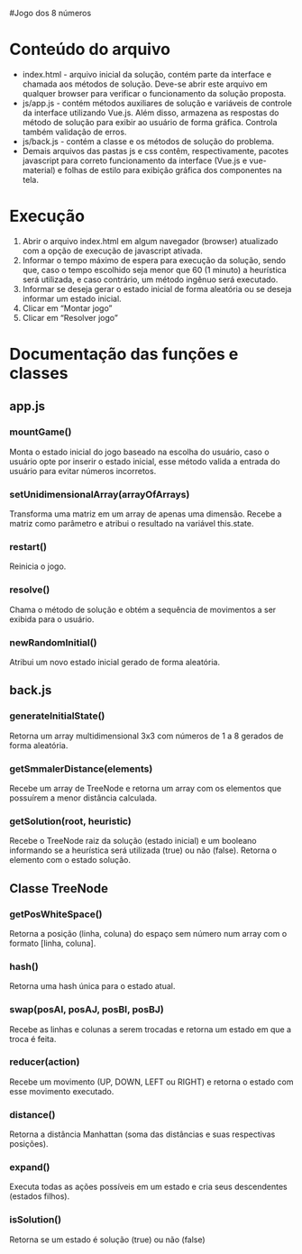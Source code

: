 #Jogo dos 8 números

Conteúdo do arquivo
===================

-   index.html - arquivo inicial da solução, contém parte da interface
    e chamada aos métodos de solução. Deve-se abrir este arquivo em
    qualquer browser para verificar o funcionamento da solução proposta.
-   js/app.js - contém métodos auxiliares de solução e variáveis de
    controle da interface utilizando Vue.js. Além disso, armazena as
    respostas do método de solução para exibir ao usuário de forma
    gráfica. Controla também validação de erros.
-   js/back.js - contém a classe e os métodos de solução do problema.
-   Demais arquivos das pastas js e css contêm, respectivamente, pacotes
    javascript para correto funcionamento da interface (Vue.js e
    vue-material) e folhas de estilo para exibição gráfica dos
    componentes na tela.

Execução 
========

1.  Abrir o arquivo index.html em algum navegador (browser) atualizado
    com a opção de execução de javascript ativada.
2.  Informar o tempo máximo de espera para execução da solução, sendo
    que, caso o tempo escolhido seja menor que 60 (1 minuto) a
    heurística será utilizada, e caso contrário, um método ingênuo será
    executado.
3.  Informar se deseja gerar o estado inicial de forma aleatória ou se
    deseja informar um estado inicial.
4.  Clicar em “Montar jogo”
5.  Clicar em “Resolver jogo”

Documentação das funções e classes 
==================================

app.js 
------

### mountGame()

Monta o estado inicial do jogo baseado na escolha do usuário, caso o
usuário opte por inserir o estado inicial, esse método valida a entrada
do usuário para evitar números incorretos.

### setUnidimensionalArray(arrayOfArrays) 

Transforma uma matriz em um array de apenas uma dimensão. Recebe a
matriz como parâmetro e atribui o resultado na variável this.state.

### restart() 

Reinicia o jogo.

### resolve() 

Chama o método de solução e obtém a sequência de movimentos a ser
exibida para o usuário.

### newRandomInitial() 

Atribui um novo estado inicial gerado de forma aleatória.

back.js 
-------

### generateInitialState() 

Retorna um array multidimensional 3x3 com números de 1 a 8 gerados de
forma aleatória.

### getSmmalerDistance(elements) 

Recebe um array de TreeNode e retorna um array com os elementos que
possuírem a menor distância calculada.

### getSolution(root, heuristic) 

Recebe o TreeNode raiz da solução (estado inicial) e um booleano
informando se a heurística será utilizada (true) ou não (false). Retorna
o elemento com o estado solução.

Classe TreeNode 
---------------

### getPosWhiteSpace() 

Retorna a posição (linha, coluna) do espaço sem número num array com o
formato [linha, coluna].

### hash() 

Retorna uma hash única para o estado atual.

### swap(posAI, posAJ, posBI, posBJ)

Recebe as linhas e colunas a serem trocadas e retorna um estado em que a
troca é feita.

### reducer(action) 

Recebe um movimento (UP, DOWN, LEFT ou RIGHT) e retorna o estado com
esse movimento executado.

### distance() 

Retorna a distância Manhattan (soma das distâncias e suas respectivas
posições).

### expand() 

Executa todas as ações possíveis em um estado e cria seus descendentes
(estados filhos).

### isSolution() 

Retorna se um estado é solução (true) ou não (false)


